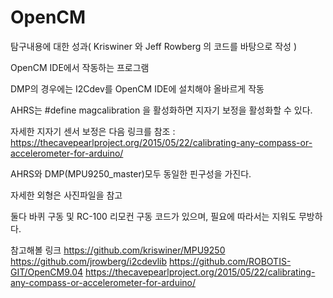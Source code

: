 # OpenCM

탐구내용에 대한 성과( Kriswiner 와 Jeff Rowberg 의 코드를 바탕으로 작성 ) 

OpenCM IDE에서 작동하는 프로그램

DMP의 경우에는 I2Cdev를 OpenCM IDE에 설치해야 올바르게 작동 

AHRS는 #define magcalibration 을 활성화하면 지자기 보정을 활성화할 수 있다. 

자세한 지자기 센서 보정은 다음 링크를 참조 : https://thecavepearlproject.org/2015/05/22/calibrating-any-compass-or-accelerometer-for-arduino/

AHRS와 DMP(MPU9250_master)모두 동일한 핀구성을 가진다. 

자세한 외형은 사진파일을 참고

둘다 바퀴 구동 및 RC-100 리모컨 구동 코드가 있으며, 필요에 따라서는 지워도 무방하다.


참고해볼 링크
https://github.com/kriswiner/MPU9250
https://github.com/jrowberg/i2cdevlib
https://github.com/ROBOTIS-GIT/OpenCM9.04
https://thecavepearlproject.org/2015/05/22/calibrating-any-compass-or-accelerometer-for-arduino/
